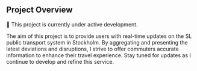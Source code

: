## Project Overview
🚧 This project is currently under active development.

The aim of this project is to provide users with real-time updates on the SL public transport system in Stockholm. By aggregating and presenting the latest deviations and disruptions, I strive to offer commuters accurate information to enhance their travel experience. Stay tuned for updates as I continue to develop and refine this service.
